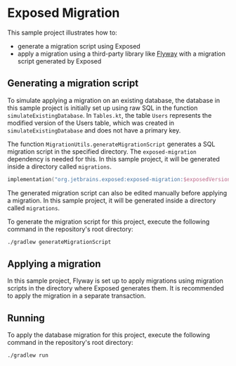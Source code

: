 # Exposed Migration

This sample project illustrates how to:

- generate a migration script using Exposed
- apply a migration using a third-party library like
  [Flyway](https://documentation.red-gate.com/flyway/flyway-cli-and-api/usage/api-java) with a migration script
  generated by Exposed

## Generating a migration script

To simulate applying a migration on an existing database, the database in this sample project is initially set up using
raw SQL in the function `simulateExistingDatabase`. In `Tables.kt`, the table `Users` represents the modified version
of the Users table, which was created in `simulateExistingDatabase` and does not have a primary key.

The function `MigrationUtils.generateMigrationScript` generates a SQL migration script in the specified directory. The
`exposed-migration` dependency is needed for this. In this sample project, it will be generated inside a directory
called `migrations`.

```kotlin
implementation("org.jetbrains.exposed:exposed-migration:$exposedVersion")
```

The generated migration script can also be edited manually before applying a migration. In this sample project, it will
be generated inside a directory called `migrations`.

To generate the migration script for this project, execute the following command in the repository's root directory:

```bash
./gradlew generateMigrationScript
```

## Applying a migration

In this sample project, Flyway is set up to apply migrations using migration scripts in the directory where Exposed
generates them. It is recommended to apply the migration in a separate transaction.

## Running

To apply the database migration for this project, execute the following command in the repository's root directory:

```bash
./gradlew run
```
